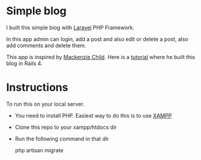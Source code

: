 # Simple blog

I built this simple blog with [Laravel](https://laravel.com/) PHP Framework.

In this app admin can login, add a post and also edit or delete a post, also add comments and delete them.

This app is inspired by [Mackenzie Child](https://github.com/mackenziechild). Here is a [tutorial](https://www.youtube.com/watch?v=BI_VnnOLSKY) where he built this blog in Rails 4.

# Instructions

To run this on your local server.
- You need to install PHP. Easiest way to do this is to use [XAMPP](https://www.apachefriends.org/index.html)
- Clone this repo to your xampp/htdocs dir
- Run the following command in that dir

    php artisan migrate
